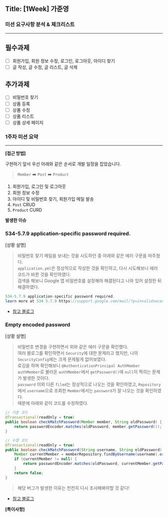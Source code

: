 ## Title: [1Week] 가준영

### 미션 요구사항 분석 & 체크리스트

---

## 필수과제
- [ ] 회원가입, 회원 정보 수정, 로그인, 로그아웃, 아이디 찾기
- [ ] 글 작성, 글 수정, 글 리스트, 글 삭제

## 추가과제
- [ ] 비밀번호 찾기
- [ ] 상품 등록
- [ ] 상품 수정
- [ ] 상품 리스트
- [ ] 상품 상세 페이지

### 1주차 미션 요약

---

**[접근 방법]**
<!-- 
체크리스트를 중심으로 각각의 기능을 구현하기 위해 어떤 생각을 했는지 정리합니다.

- 무엇에 중점을 두고 구현하였는지, 어떤 공식문서나 예제를 참고하여 개발하였는지 뿐만 아니라 미션을 진행하기 전 개인적으로 실습한 것도 포함하여 작성해주시기 바랍니다.
- 실제 개발 과정에서 목표하던 바가 무엇이었는지 작성해주시기 바랍니다.
- 구현 과정에 따라 어떤 결과물이 나오게 되었는지 최대한 상세하게 작성해주시기 바랍니다.
-->
구현하기 앞서 우선 아래와 같은 순서로 개발 일정을 잡았습니다.
> `Member` ➡️ `Post` ➡️ `Product`
1. 회원가입, 로그인 및 로그아웃
2. 회원 정보 수정
3. 아이디 및 비밀번호 찾기, 회원가입 메일 발송
4. `Post` CRUD
5. `Product` CURD

**발생한 이슈**

### 534-5.7.9 application-specific password required.
[상황 설명]
> 비밀번호 찾기 메일을 보내는 것을 시도하던 중 아래와 같은 에러 구문을 마주쳤다.<br>
> `application.yml`은 정상적으로 작성한 것을 확인하고, 다시 시도해보니 에러 코드가 바뀐 것을 확인하였다.<br>
> 검색을 해보니 Google 앱 비밀번호를 설정해야 해결된다고 나와 있어 설정한 뒤 해결하였다.

```java
534-5.7.9 application-specific password required.
learn more at 534 5.7.9 https://support.google.com/mail/?p=invalidsecondfactor h5-20020a63c005000000b004639c772878sm6868282pgg.48 - gsmtp
```

- [참고 블로그](https://dev-monkey-dugi.tistory.com/m/51)

### Empty encoded password
[상황 설명]
> 비밀번호 변경을 구현하면서 위와 같은 에러 구문을 확인했다.<br>
> 여러 블로그를 확인하면서 `Security`에 대한 문제라고 했지만, 나의 `SecurityConfig`에는 크게 문제될게 없어보였다.<br>
> 로깅을 하며 확인해보니 `@AuthenticationPrincipal AuthMember authMember`로 불러온 `authMember`에서 `getPassword()`에 `null`이 찍히는 문제가 발생한 것이다.<br>
> `password` 이외 다른 `filed`는 정상적으로 나오는 것을 확인하였고, `Repository`에서 `username`으로 조회한 `Member`에서는 `password`가 잘 나오는 것을 확인하였다.<br>
> 때문에 아래와 같이 코드를 수정하였다.
```java
// 기존 코드
@Transactional(readOnly = true)
public boolean checkMatchPassword(Member member, String oldPassword) {
    return passwordEncoder.matches(oldPassword, member.getPassword());
}

// 수정 코드
@Transactional(readOnly = true)
public boolean checkMatchPassword(String username, String oldPassword) {
    Member currentMember = memberRepository.findByUsername(username).orElse(null);
    if (currentMember != null) {
        return passwordEncoder.matches(oldPassword, currentMember.getPassword());
    }
    return false;
}
```
> 해당 버그가 발생한 이유는 천천히 다시 조사해봐야할 것 같다!
- [참고 블로그](https://java8.tistory.com/m/509)

**[특이사항]**

<!--
구현 과정에서 아쉬웠던 점 / 궁금했던 점을 정리합니다.

- 추후 리팩토링 시, 어떤 부분을 추가적으로 진행하고 싶은지에 대해 구체적으로 작성해주시기 바랍니다.
    
    **참고: [Refactoring]**
    
    - Refactoring 시 주로 다루어야 할 이슈들에 대해 리스팅합니다.
    - 1차 리팩토링은 기능 개발을 종료한 후, 스스로 코드를 다시 천천히 읽어보면서 진행합니다.
    - 2차 리팩토링은 피어리뷰를 통해 전달받은 다양한 의견과 피드백을 조율하여 진행합니다.
-->